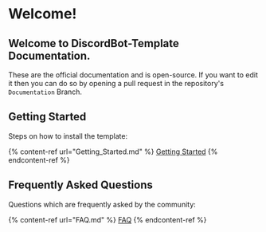 # Welcome!

## Welcome to DiscordBot-Template Documentation.

These are the official documentation and is open-source. If you want to edit it then you can do so by opening a pull request in the repository's `Documentation` Branch.

## Getting Started

Steps on how to install the template:

{% content-ref url="Getting_Started.md" %}
[Getting Started](Getting_Started.md)
{% endcontent-ref %}

## Frequently Asked Questions

Questions which are frequently asked by the community:

{% content-ref url="FAQ.md" %}
[FAQ](FAQ.md)
{% endcontent-ref %}
